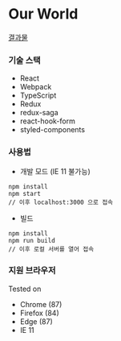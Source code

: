 # Our World

[결과물](https://kangdyu.github.io/our-world)

### 기술 스택

- React
- Webpack
- TypeScript
- Redux
- redux-saga
- react-hook-form
- styled-components

### 사용법

- 개발 모드 (IE 11 불가능)
```
npm install
npm start
// 이후 localhost:3000 으로 접속
```

- 빌드
```
npm install
npm run build
// 이후 로컬 서버를 열어 접속
```

### 지원 브라우저

Tested on
- Chrome (87)
- Firefox (84)
- Edge (87)
- IE 11